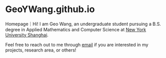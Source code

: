 # GeoYWang.github.io

 Homepage｜Hi! I am Geo Wang, an undergraduate student pursuing a B.S. degree in Applied Mathematics and Computer Science at  [New York University Shanghai](https://shanghai.nyu.edu). 
 
 Feel free to reach out to me through [email](geo@grrlz.net) if you are interested in my projects, research area, or others!
